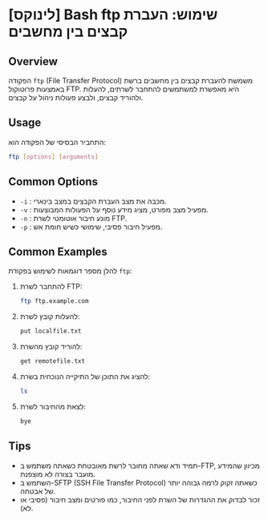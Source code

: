 # [לינוקס] Bash ftp שימוש: העברת קבצים בין מחשבים

## Overview
הפקודה `ftp` (File Transfer Protocol) משמשת להעברת קבצים בין מחשבים ברשת באמצעות פרוטוקול FTP. היא מאפשרת למשתמשים להתחבר לשרתים, להעלות ולהוריד קבצים, ולבצע פעולות ניהול על קבצים.

## Usage
התחביר הבסיסי של הפקודה הוא:

```bash
ftp [options] [arguments]
```

## Common Options
- `-i` : מכבה את מצב העברת הקבצים במצב בינארי.
- `-v` : מפעיל מצב מפורט, מציג מידע נוסף על הפעולות המבוצעות.
- `-n` : מונע חיבור אוטומטי לשרת FTP.
- `-p` : מפעיל חיבור פסיבי, שימושי כשיש חומת אש.

## Common Examples
להלן מספר דוגמאות לשימוש בפקודת `ftp`:

1. להתחבר לשרת FTP:
   ```bash
   ftp ftp.example.com
   ```

2. להעלות קובץ לשרת:
   ```bash
   put localfile.txt
   ```

3. להוריד קובץ מהשרת:
   ```bash
   get remotefile.txt
   ```

4. להציג את התוכן של התיקייה הנוכחית בשרת:
   ```bash
   ls
   ```

5. לצאת מהחיבור לשרת:
   ```bash
   bye
   ```

## Tips
- תמיד ודא שאתה מחובר לרשת מאובטחת כשאתה משתמש ב-FTP, מכיוון שהמידע מועבר בצורה לא מוצפנת.
- השתמש ב-SFTP (SSH File Transfer Protocol) כשאתה זקוק לרמה גבוהה יותר של אבטחה.
- זכור לבדוק את ההגדרות של השרת לפני החיבור, כמו פורטים ומצב חיבור (פסיבי או לא).